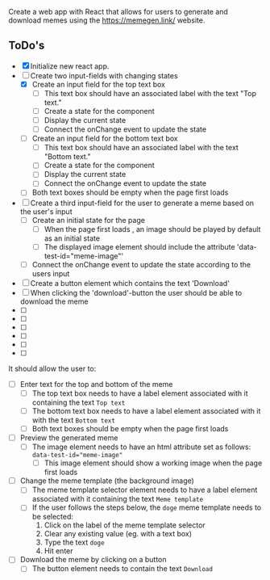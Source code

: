 Create a web app with React that allows for users to generate and download memes using the https://memegen.link/ website.

## ToDo's

- [x] Initialize new react app.
- [ ] Create two input-fields with changing states
  - [x] Create an input field for the top text box
    - [ ] This text box should have an associated label with the text "Top text."
    - [ ] Create a state for the component
    - [ ] Display the current state
    - [ ] Connect the onChange event to update the state
  - [ ] Create an input field for the bottom text box
    - [ ] This text box should have an associated label with the text "Bottom text."
    - [ ] Create a state for the component
    - [ ] Display the current state
    - [ ] Connect the onChange event to update the state
  - [ ] Both text boxes should be empty when the page first loads
- [ ] Create a third input-field for the user to generate a meme based on the user's input
  - [ ] Create an initial state for the page
    - [ ] When the page first loads , an image should be played by default as an initial state
    - [ ] The displayed image element should include the attribute 'data-test-id="meme-image"'
  - [ ] Connect the onChange event to update the state according to the users input
- [ ] Create a button element which contains the text 'Download'
- [ ] When clicking the 'download'-button the user should be able to download the meme
- [ ]
- [ ]
- [ ]
- [ ]
- [ ]
- [ ]

It should allow the user to:

- [ ] Enter text for the top and bottom of the meme
  - [ ] The top text box needs to have a label element associated with it containing the text `Top text`
  - [ ] The bottom text box needs to have a label element associated with it with the text `Bottom text`
  - [ ] Both text boxes should be empty when the page first loads
- [ ] Preview the generated meme
  - [ ] The image element needs to have an html attribute set as follows: `data-test-id="meme-image"`
    - [ ] This image element should show a working image when the page first loads
- [ ] Change the meme template (the background image)
  - [ ] The meme template selector element needs to have a label element associated with it containing the text `Meme template`
  - [ ] If the user follows the steps below, the `doge` meme template needs to be selected:
    1. Click on the label of the meme template selector
    2. Clear any existing value (eg. with a text box)
    3. Type the text `doge`
    4. Hit enter
- [ ] Download the meme by clicking on a button
  - [ ] The button element needs to contain the text `Download`
